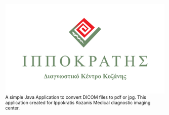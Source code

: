 ![alt text](https://github.com/flyefta/Ippokratis-Kozanis-dicom2pdf/blob/main/src/main/resources/logo_new.png?raw=true)
A simple Java Application to convert DICOM files to pdf or jpg. 
This application created for Ippokratis Kozanis Medical diagnostic imaging center.

